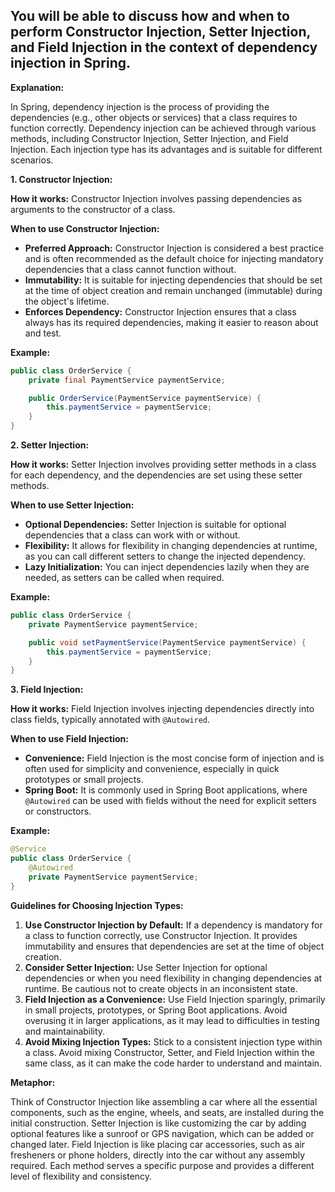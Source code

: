## You will be able to discuss how and when to perform Constructor Injection, Setter Injection, and Field Injection in the context of dependency injection in Spring.

**Explanation:**

In Spring, dependency injection is the process of providing the dependencies (e.g., other objects or services) that a class requires to function correctly. Dependency injection can be achieved through various methods, including Constructor Injection, Setter Injection, and Field Injection. Each injection type has its advantages and is suitable for different scenarios.

**1. Constructor Injection:**

**How it works:** Constructor Injection involves passing dependencies as arguments to the constructor of a class.

**When to use Constructor Injection:**

- **Preferred Approach:** Constructor Injection is considered a best practice and is often recommended as the default choice for injecting mandatory dependencies that a class cannot function without.
- **Immutability:** It is suitable for injecting dependencies that should be set at the time of object creation and remain unchanged (immutable) during the object's lifetime.
- **Enforces Dependency:** Constructor Injection ensures that a class always has its required dependencies, making it easier to reason about and test.

**Example:**

```java
public class OrderService {
    private final PaymentService paymentService;

    public OrderService(PaymentService paymentService) {
        this.paymentService = paymentService;
    }
}

```

**2. Setter Injection:**

**How it works:** Setter Injection involves providing setter methods in a class for each dependency, and the dependencies are set using these setter methods.

**When to use Setter Injection:**

- **Optional Dependencies:** Setter Injection is suitable for optional dependencies that a class can work with or without.
- **Flexibility:** It allows for flexibility in changing dependencies at runtime, as you can call different setters to change the injected dependency.
- **Lazy Initialization:** You can inject dependencies lazily when they are needed, as setters can be called when required.

**Example:**

```java
public class OrderService {
    private PaymentService paymentService;

    public void setPaymentService(PaymentService paymentService) {
        this.paymentService = paymentService;
    }
}

```

**3. Field Injection:**

**How it works:** Field Injection involves injecting dependencies directly into class fields, typically annotated with `@Autowired`.

**When to use Field Injection:**

- **Convenience:** Field Injection is the most concise form of injection and is often used for simplicity and convenience, especially in quick prototypes or small projects.
- **Spring Boot:** It is commonly used in Spring Boot applications, where `@Autowired` can be used with fields without the need for explicit setters or constructors.

**Example:**

```java
@Service
public class OrderService {
    @Autowired
    private PaymentService paymentService;
}

```

**Guidelines for Choosing Injection Types:**

1. **Use Constructor Injection by Default:** If a dependency is mandatory for a class to function correctly, use Constructor Injection. It provides immutability and ensures that dependencies are set at the time of object creation.
2. **Consider Setter Injection:** Use Setter Injection for optional dependencies or when you need flexibility in changing dependencies at runtime. Be cautious not to create objects in an inconsistent state.
3. **Field Injection as a Convenience:** Use Field Injection sparingly, primarily in small projects, prototypes, or Spring Boot applications. Avoid overusing it in larger applications, as it may lead to difficulties in testing and maintainability.
4. **Avoid Mixing Injection Types:** Stick to a consistent injection type within a class. Avoid mixing Constructor, Setter, and Field Injection within the same class, as it can make the code harder to understand and maintain.

**Metaphor:**

Think of Constructor Injection like assembling a car where all the essential components, such as the engine, wheels, and seats, are installed during the initial construction. Setter Injection is like customizing the car by adding optional features like a sunroof or GPS navigation, which can be added or changed later. Field Injection is like placing car accessories, such as air fresheners or phone holders, directly into the car without any assembly required. Each method serves a specific purpose and provides a different level of flexibility and consistency.

